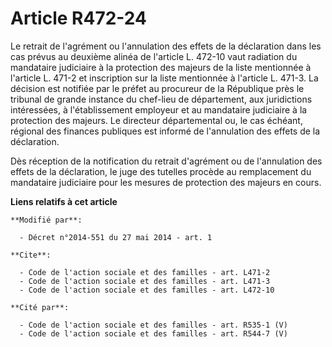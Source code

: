 # Article R472-24

Le retrait de l'agrément ou l'annulation des effets de la déclaration dans les cas prévus au deuxième alinéa de l'article L.
472-10 vaut radiation du mandataire judiciaire à la protection des majeurs de la liste mentionnée à l'article L. 471-2 et
inscription sur la liste mentionnée à l'article L. 471-3. La décision est notifiée par le préfet au procureur de la
République près le tribunal de grande instance du chef-lieu de département, aux juridictions intéressées, à l'établissement
employeur et au mandataire judiciaire à la protection des majeurs. Le   directeur départemental ou, le cas échéant, régional
des finances publiques est informé de l'annulation des effets de la déclaration. 

Dès réception de la notification du retrait d'agrément ou de l'annulation des effets de la déclaration, le juge des tutelles
procède au remplacement du mandataire judiciaire pour les mesures de protection des majeurs en cours.

**Liens relatifs à cet article**

	**Modifié par**:

	  - Décret n°2014-551 du 27 mai 2014 - art. 1

	**Cite**:

	  - Code de l'action sociale et des familles - art. L471-2
	  - Code de l'action sociale et des familles - art. L471-3
	  - Code de l'action sociale et des familles - art. L472-10

	**Cité par**:

	  - Code de l'action sociale et des familles - art. R535-1 (V)
	  - Code de l'action sociale et des familles - art. R544-7 (V)
